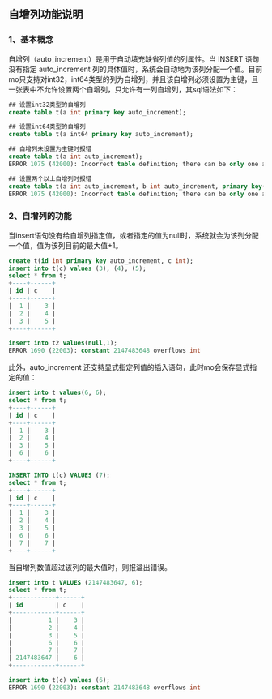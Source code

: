 ## 自增列功能说明

### 1、基本概念
自增列（auto_increment）是用于自动填充缺省列值的列属性。当 INSERT 语句没有指定 auto_increment 列的具体值时，系统会自动地为该列分配一个值。目前mo只支持对int32，int64类型的列为自增列，并且该自增列必须设置为主键，且一张表中不允许设置两个自增列，只允许有一列自增列，其sql语法如下：
```sql
## 设置int32类型的自增列
create table t(a int primary key auto_increment);

## 设置int64类型的自增列
create table t(a int64 primary key auto_increment);

## 自增列未设置为主键时报错
create table t(a int auto_increment);
ERROR 1075 (42000): Incorrect table definition; there can be only one auto column and it must be defined as a key

## 设置两个以上自增列时报错
create table t(a int auto_increment, b int auto_increment, primary key(a, b));
ERROR 1075 (42000): Incorrect table definition; there can be only one auto column and it must be defined as a key
```

### 2、自增列的功能
当insert语句没有给自增列指定值，或者指定的值为null时，系统就会为该列分配一个值，值为该列目前的最大值+1。
```sql
create t(id int primary key auto_increment, c int);
insert into t(c) values (3), (4), (5);
select * from t;
+----+------+
| id | c    |
+----+------+
|  1 |    3 |
|  2 |    4 |
|  3 |    5 |
+----+------+

insert into t2 values(null,1);
ERROR 1690 (22003): constant 2147483648 overflows int
```

此外，auto_increment 还支持显式指定列值的插入语句，此时mo会保存显式指定的值：
```sql
insert into t values(6, 6);
select * from t;
+----+------+
| id | c    |
+----+------+
|  1 |    3 |
|  2 |    4 |
|  3 |    5 |
|  6 |    6 |
+----+------+

INSERT INTO t(c) VALUES (7);
select * from t;
+----+------+
| id | c    |
+----+------+
|  1 |    3 |
|  2 |    4 |
|  3 |    5 |
|  6 |    6 |
|  7 |    7 |
+----+------+
```

当自增列数值超过该列的最大值时，则报溢出错误。
```sql
insert into t VALUES (2147483647, 6);
select * from t;
+------------+------+
| id         | c    |
+------------+------+
|          1 |    3 |
|          2 |    4 |
|          3 |    5 |
|          6 |    6 |
|          7 |    7 |
| 2147483647 |    6 |
+------------+------+

insert into t(c) values (6);
ERROR 1690 (22003): constant 2147483648 overflows int
```
